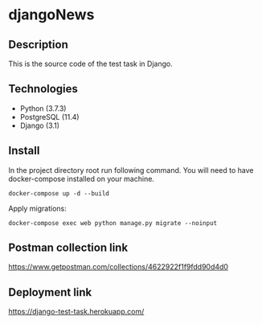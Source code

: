# djangoNews

## Description
This is the source code of the test task in Django.

## Technologies
* Python (3.7.3)
* PostgreSQL (11.4)
* Django (3.1)

## Install
In the project directory root run following command. You will need to have docker-compose installed on your machine.
```
docker-compose up -d --build
```
Apply migrations:
```
docker-compose exec web python manage.py migrate --noinput
```
## Postman collection link
https://www.getpostman.com/collections/4622922f1f9fdd90d4d0

## Deployment link
https://django-test-task.herokuapp.com/

